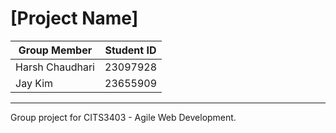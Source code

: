 # \[Project Name]
|Group Member|Student ID|
|----|----|
|Harsh Chaudhari|23097928|
|Jay Kim|23655909|
***
Group project for CITS3403 - Agile Web Development. 
